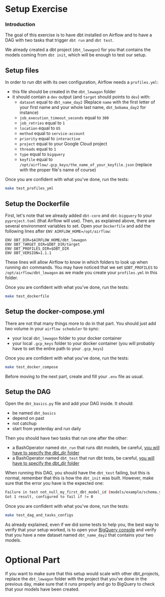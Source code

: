 # Setup Exercise

### Introduction

The goal of this exercise is to have dbt installed on Airflow and to have a DAG with two tasks that trigger `dbt run` and `dbt test`.

We already created a dbt project (`dbt_lewagon`) for you that contains the models coming from `dbt init`, which will be enough to test our setup.

## Setup files

In order to run dbt with its own configuration, Airflow needs a `profiles.yml`:
- this file should be created in the `dbt_lewagon` folder
- it should contain a `dev` output (and `target` should points to `dev`) with:
    - `dataset` equal to `dbt_name_day2` (Replace `name` with the first letter of your first name and your whole last name, `dbt_bobama_day2` for instance)
    - `job_execution_timeout_seconds` equal to `300`
    - `job_retries` equal to `1`
    - `location` equal to `US`
    - `method` equal to `service-account`
    - `priority` equal to `interactive`
    - `project` equal to your Google Cloud project
    - `threads` equal to `1`
    - `type` equal to `bigquery`
    - `keyfile` equal to `/opt/airflow/.gcp_keys/the_name_of_your_keyfile.json` (replace with the proper file's name of course)

Once you are confident with what you've done, run the tests:

```bash
make test_profiles_yml
```

## Setup the Dockerfile

First, let's note that we already added `dbt-core` and `dbt-bigquery` to your `pyproject.toml` (that Airflow will use). Then, as explained above, there are several environment variables to set. Open your `Dockerfile` and add the following lines after `ENV AIRFLOW_HOME=/opt/airflow`:

```
ENV DBT_DIR=$AIRFLOW_HOME/dbt_lewagon
ENV DBT_TARGET_DIR=$DBT_DIR/target
ENV DBT_PROFILES_DIR=$DBT_DIR
ENV DBT_VERSION=1.1.1
```

These lines will allow Airflow to know in which folders to look up when running `dbt` commands. You may have noticed that we set `$DBT_PROFILES` to `/opt/airflow/dbt_lewagon` as we made you create your `profiles.yml` in this folder.

Once you are confident with what you've done, run the tests:

```bash
make test_dockerfile
```

## Setup the docker-compose.yml

There are not that many things more to do in that part. You should just add two volume in your `airflow scheduler` to sync:
- your local `dbt_lewagon` folder to your docker container
- your local `.gcp_keys` folder to your docker container (you will probably have to set the entire path to your `.gcp_keys`)

Once you are confident with what you've done, run the tests:

```bash
make test_docker_compose
```

Before moving to the next part, create and fill your `.env` file as usual.


## Setup the DAG

Open the `dbt_basics.py` file and add your DAG inside. It should:
- be named `dbt_basics`
- depend on past
- not catchup
- start from yesterday and run daily

Then you should have two tasks that run one after the other:
- a BashOperator named `dbt_run` that runs dbt models, be careful, [you will have to specify the dbt_dir folder](https://docs.getdbt.com/dbt-cli/configure-your-profile#advanced-customizing-a-profile-directory)
- a BashOperator named `dbt_test` that run dbt tests, be careful, [you will have to specify the dbt_dir folder](https://docs.getdbt.com/dbt-cli/configure-your-profile#advanced-customizing-a-profile-directory)

When running this DAG, you should have the `dbt_test` failing, but this is normal, remember that this is how the `dbt_init` was built. However, make sure that the error you have is the expected one:

```bash
Failure in test not_null_my_first_dbt_model_id (models/example/schema.yml)
Got 1 result, configured to fail if != 0
```

Once you are confident with what you've done, run the tests:

```bash
make test_dag_and_tasks_configs
```

As already explained, even if we did some tests to help you, the best way to verify that your setup worked, is to open your [BigQuery console](https://console.cloud.google.com/bigquery) and verify that you have a new dataset named `dbt_name_day2` that contains your two models.

# Optional Part

If you want to make sure that this setup would scale with other dbt_projects, replace the `dbt_lewagon` folder with the project that you've done in the previous day, make sure that it runs properly and go to BigQuery to check that your models have been created.
